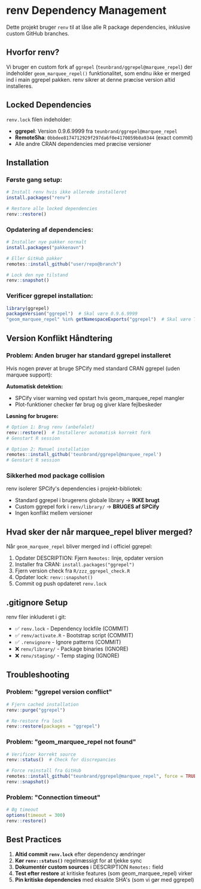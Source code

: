 # renv Dependency Management

Dette projekt bruger `renv` til at låse alle R package dependencies, inklusive custom GitHub branches.

## Hvorfor renv?

Vi bruger en custom fork af `ggrepel` (`teunbrand/ggrepel@marquee_repel`) der indeholder `geom_marquee_repel()` funktionalitet, som endnu ikke er merged ind i main ggrepel pakken. renv sikrer at denne præcise version altid installeres.

## Locked Dependencies

`renv.lock` filen indeholder:
- **ggrepel**: Version 0.9.6.9999 fra `teunbrand/ggrepel@marquee_repel`
- **RemoteSha**: `0bbdee8174712929f297da6f0e4170059b0a9344` (exact commit)
- Alle andre CRAN dependencies med præcise versioner

## Installation

### Første gang setup:
```r
# Install renv hvis ikke allerede installeret
install.packages("renv")

# Restore alle locked dependencies
renv::restore()
```

### Opdatering af dependencies:
```r
# Installer nye pakker normalt
install.packages("pakkenavn")

# Eller GitHub pakker
remotes::install_github("user/repo@branch")

# Lock den nye tilstand
renv::snapshot()
```

### Verificer ggrepel installation:
```r
library(ggrepel)
packageVersion("ggrepel")  # Skal være 0.9.6.9999
"geom_marquee_repel" %in% getNamespaceExports("ggrepel")  # Skal være TRUE
```

## Version Konflikt Håndtering

### Problem: Anden bruger har standard ggrepel installeret

Hvis nogen prøver at bruge SPCify med standard CRAN ggrepel (uden marquee support):

**Automatisk detektion:**
- SPCify viser warning ved opstart hvis geom_marquee_repel mangler
- Plot-funktioner checker før brug og giver klare fejlbeskeder

**Løsning for brugere:**
```r
# Option 1: Brug renv (anbefalet)
renv::restore()  # Installerer automatisk korrekt fork
# Genstart R session

# Option 2: Manuel installation
remotes::install_github('teunbrand/ggrepel@marquee_repel')
# Genstart R session
```

### Sikkerhed mod package collision

renv isolerer SPCify's dependencies i projekt-bibliotek:
- Standard ggrepel i brugerens globale library → **IKKE brugt**
- Custom ggrepel fork i `renv/library/` → **BRUGES af SPCify**
- Ingen konflikt mellem versioner

## Hvad sker der når marquee_repel bliver merged?

Når `geom_marquee_repel` bliver merged ind i officiel ggrepel:
1. Opdater DESCRIPTION: Fjern `Remotes:` linje, opdater version
2. Installer fra CRAN: `install.packages("ggrepel")`
3. Fjern version check fra `R/zzz_ggrepel_check.R`
4. Opdater lock: `renv::snapshot()`
5. Commit og push opdateret `renv.lock`

## .gitignore Setup

renv filer inkluderet i git:
- ✅ `renv.lock` - Dependency lockfile (COMMIT)
- ✅ `renv/activate.R` - Bootstrap script (COMMIT)
- ✅ `.renvignore` - Ignore patterns (COMMIT)
- ❌ `renv/library/` - Package binaries (IGNORE)
- ❌ `renv/staging/` - Temp staging (IGNORE)

## Troubleshooting

### Problem: "ggrepel version conflict"
```r
# Fjern cached installation
renv::purge("ggrepel")

# Re-restore fra lock
renv::restore(packages = "ggrepel")
```

### Problem: "geom_marquee_repel not found"
```r
# Verificer korrekt source
renv::status()  # Check for discrepancies

# Force reinstall fra GitHub
remotes::install_github("teunbrand/ggrepel@marquee_repel", force = TRUE)
renv::snapshot()
```

### Problem: "Connection timeout"
```r
# Øg timeout
options(timeout = 300)
renv::restore()
```

## Best Practices

1. **Altid commit `renv.lock`** efter dependency ændringer
2. **Kør `renv::status()`** regelmæssigt for at tjekke sync
3. **Dokumentér custom sources** i DESCRIPTION `Remotes:` field
4. **Test efter restore** at kritiske features (som geom_marquee_repel) virker
5. **Pin kritiske dependencies** med eksakte SHA's (som vi gør med ggrepel)
